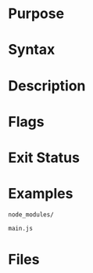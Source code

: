 # Purpose



# Syntax



# Description



# Flags



# Exit Status



# Examples

```
node_modules/

main.js
```

# Files



